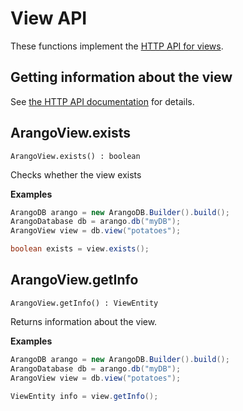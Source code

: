 <!-- don't edit here, it's from https://@github.com/arangodb/arangodb-java-driver.git / docs/Drivers/ -->
# View API

These functions implement the
[HTTP API for views](../../../..//HTTP/Views/index.html).

## Getting information about the view

See
[the HTTP API documentation](../../../..//HTTP/Views/Getting.html)
for details.

## ArangoView.exists

`ArangoView.exists() : boolean`

Checks whether the view exists

**Examples**

```Java
ArangoDB arango = new ArangoDB.Builder().build();
ArangoDatabase db = arango.db("myDB");
ArangoView view = db.view("potatoes");

boolean exists = view.exists();
```

## ArangoView.getInfo

`ArangoView.getInfo() : ViewEntity`

Returns information about the view.

**Examples**

```Java
ArangoDB arango = new ArangoDB.Builder().build();
ArangoDatabase db = arango.db("myDB");
ArangoView view = db.view("potatoes");

ViewEntity info = view.getInfo();
```
